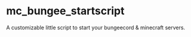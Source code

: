 # mc_bungee_startscript
A customizable little script to start your bungeecord &amp; minecraft servers.

